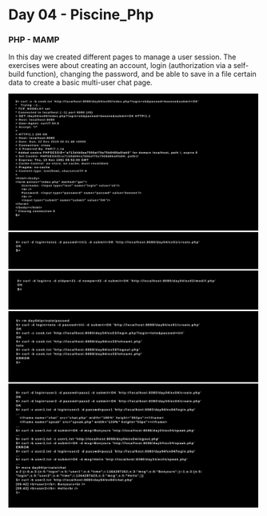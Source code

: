 # Day 04 - Piscine_Php

### PHP - MAMP

In this day we created different pages to manage a user session. The exercises were about creating an account, login (authorization via a self-build function), changing the password, and be able to save in a file certain data to create a basic multi-user chat page.

<img src="../resources/images/session.png" width="500">
<img src="../resources/images/create.png" width="500">
<img src="../resources/images/modif.png" width="500">
<img src="../resources/images/auth.png" width="500">
<img src="../resources/images/chat.png" width="500">
